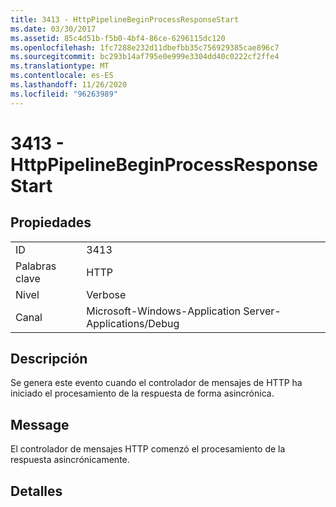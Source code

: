 ```yaml
---
title: 3413 - HttpPipelineBeginProcessResponseStart
ms.date: 03/30/2017
ms.assetid: 85c4d51b-f5b0-4bf4-86ce-6296115dc120
ms.openlocfilehash: 1fc7288e232d11dbefbb35c756929385cae896c7
ms.sourcegitcommit: bc293b14af795e0e999e3304dd40c0222cf2ffe4
ms.translationtype: MT
ms.contentlocale: es-ES
ms.lasthandoff: 11/26/2020
ms.locfileid: "96263989"
---
```

# <a name="3413---httppipelinebeginprocessresponsestart"></a>3413 - HttpPipelineBeginProcessResponseStart

## <a name="properties"></a>Propiedades  
  
|||  
|-|-|  
|ID|3413|  
|Palabras clave|HTTP|  
|Nivel|Verbose|  
|Canal|Microsoft-Windows-Application Server-Applications/Debug|  
  
## <a name="description"></a>Descripción  

 Se genera este evento cuando el controlador de mensajes de HTTP ha iniciado el procesamiento de la respuesta de forma asincrónica.  
  
## <a name="message"></a>Message  

 El controlador de mensajes HTTP comenzó el procesamiento de la respuesta asincrónicamente.  
  
## <a name="details"></a>Detalles
